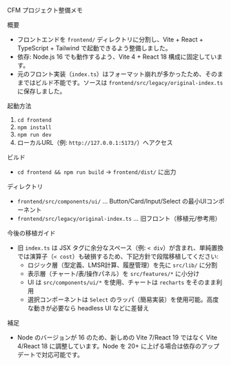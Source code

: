 CFM プロジェクト整備メモ

概要
- フロントエンドを `frontend/` ディレクトリに分割し、Vite + React + TypeScript + Tailwind で起動できるよう整備しました。
- 依存: Node.js 16 でも動作するよう、Vite 4 + React 18 構成に固定しています。
- 元のフロント実装（`index.ts`）はフォーマット崩れが多かったため、そのままではビルド不能です。ソースは `frontend/src/legacy/original-index.ts` に保存しました。

起動方法
1. `cd frontend`
2. `npm install`
3. `npm run dev`
4. ローカルURL（例: `http://127.0.0.1:5173/`）へアクセス

ビルド
- `cd frontend && npm run build` → `frontend/dist/` に出力

ディレクトリ
- `frontend/src/components/ui/` … Button/Card/Input/Select の最小UIコンポーネント
- `frontend/src/legacy/original-index.ts` … 旧フロント（移植元/参考用）

今後の移植ガイド
- 旧 `index.ts` は JSX タグに余分なスペース（例: `< div`）が含まれ、単純置換では演算子（`< cost`）も破損するため、下記方針で段階移植してください:
  - ロジック層（型定義、LMSR計算、履歴管理）を先に `src/lib/` に分割
  - 表示層（チャート/表/操作パネル）を `src/features/*` に小分け
  - UI は `src/components/ui/*` を使用、チャートは `recharts` をそのまま利用
  - 選択コンポーネントは `Select` のラッパ（簡易実装）を使用可能。高度な動きが必要なら headless UI などに差替え

補足
- Node のバージョンが 16 のため、新しめの Vite 7/React 19 ではなく Vite 4/React 18 に調整しています。Node を 20+ に上げる場合は依存のアップデートで対応可能です。

